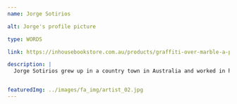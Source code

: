 ```yaml
---
name: Jorge Sotirios

alt: Jorge's profile picture

type: WORDS

link: https://inhousebookstore.com.au/products/graffiti-over-marble-a-portrait-of-greece-in-crisis

description: |
  Jorge Sotirios grew up in a country town in Australia and worked in his father’s milk bar whilst attending a French-based high school. He acquired his Masters in Journalism integrating his undergraduate studies in Political Economics, Philosophy & French. After editing (R)EVOLUTION magazine in the nineties, he wrote extensively for the print, radio and stage media, whilst organising events that dealt with Hellenism at the crossroads of Latin, Asian and Antipodean cultures. Writing for ATHENS NEWS he journeyed to areas as diverse as Mount Athos, Istanbul and Paris. His books include LONESOME GEORGE, C’EST MOI! which drew on his wild travels through the Amazon basin and Galápagos Islands, and GRAFFITI OVER MARBLE, focusing on the Greek crisis not only from an economic perspective but more importantly on the social and psychological ones.


featuredImg: ../images/fa_img/artist_02.jpg
---
```



